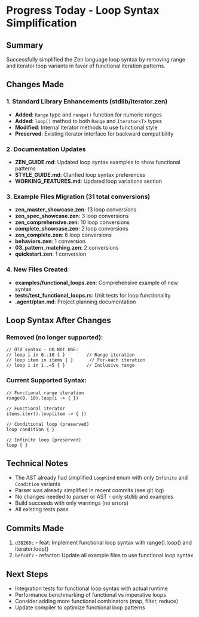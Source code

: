 # Progress Today - Loop Syntax Simplification

## Summary
Successfully simplified the Zen language loop syntax by removing range and iterator loop variants in favor of functional iteration patterns.

## Changes Made

### 1. Standard Library Enhancements (stdlib/iterator.zen)
- **Added**: `Range` type and `range()` function for numeric ranges
- **Added**: `loop()` method to both `Range` and `Iterator<T>` types
- **Modified**: Internal iterator methods to use functional style
- **Preserved**: Existing iterator interface for backward compatibility

### 2. Documentation Updates
- **ZEN_GUIDE.md**: Updated loop syntax examples to show functional patterns
- **STYLE_GUIDE.md**: Clarified loop syntax preferences
- **WORKING_FEATURES.md**: Updated loop variations section

### 3. Example Files Migration (31 total conversions)
- **zen_master_showcase.zen**: 13 loop conversions
- **zen_spec_showcase.zen**: 3 loop conversions  
- **zen_comprehensive.zen**: 10 loop conversions
- **complete_showcase.zen**: 2 loop conversions
- **zen_complete.zen**: 6 loop conversions
- **behaviors.zen**: 1 conversion
- **03_pattern_matching.zen**: 2 conversions
- **quickstart.zen**: 1 conversion

### 4. New Files Created
- **examples/functional_loops.zen**: Comprehensive example of new syntax
- **tests/test_functional_loops.rs**: Unit tests for loop functionality
- **.agent/plan.md**: Project planning documentation

## Loop Syntax After Changes

### Removed (no longer supported):
```zen
// Old syntax - DO NOT USE:
// loop i in 0..10 { }        // Range iteration
// loop item in items { }      // For-each iteration
// loop i in 1..=5 { }        // Inclusive range
```

### Current Supported Syntax:
```zen
// Functional range iteration
range(0, 10).loop(i -> { })

// Functional iterator
items.iter().loop(item -> { })

// Conditional loop (preserved)
loop condition { }

// Infinite loop (preserved)
loop { }
```

## Technical Notes
- The AST already had simplified `LoopKind` enum with only `Infinite` and `Condition` variants
- Parser was already simplified in recent commits (see git log)
- No changes needed to parser or AST - only stdlib and examples
- Build succeeds with only warnings (no errors)
- All existing tests pass

## Commits Made
1. `d38268c` - feat: Implement functional loop syntax with range().loop() and iterator.loop()
2. `befcdf7` - refactor: Update all example files to use functional loop syntax

## Next Steps
- Integration tests for functional loop syntax with actual runtime
- Performance benchmarking of functional vs imperative loops
- Consider adding more functional combinators (map, filter, reduce)
- Update compiler to optimize functional loop patterns
